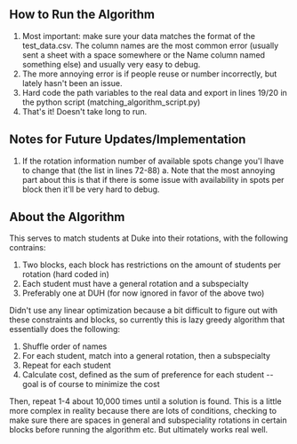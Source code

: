 ## How to Run the Algorithm

1. Most important: make sure your data matches the format of the test_data.csv. The column names are the most common error (usually sent a sheet with a space somewhere or the Name column named something else) and usually very easy to debug.
2. The more annoying error is if people reuse or number incorrectly, but lately hasn't been an issue.
3. Hard code the path variables to the real data and export in lines 19/20 in the python script (matching_algorithm_script.py)
4. That's it! Doesn't take long to run. 

## Notes for Future Updates/Implementation

1. If the rotation information number of available spots change you'l lhave to change that (the list in lines 72-88)
   a. Note that the most annoying part about this is that if there is some issue with availability in spots per block then it'll be very hard to debug.

## About the Algorithm

This serves to match students at Duke into their rotations, with the following contrains:

1. Two blocks, each block has restrictions on the amount of students per rotation (hard coded in)
2. Each student must have a general rotation and a subspecialty
3. Preferably one at DUH (for now ignored in favor of the above two)

Didn't use any linear optimization because a bit difficult to figure out with these constraints and blocks, so currently this is lazy greedy algorithm that essentially does the following:

1. Shuffle order of names
2. For each student, match into a general rotation, then a subspecialty
3. Repeat for each student
4. Calculate cost, defined as the sum of preference for each student -- goal is of course to minimize the cost

Then, repeat 1-4 about 10,000 times until a solution is found. This is a little more complex in reality because there are lots of conditions, checking to make sure there are spaces in general and subspeciality rotations in certain blocks before running the algorithm etc. But ultimately works real well. 

